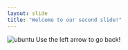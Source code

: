 ```yaml
---
layout: slide
title: "Welcome to our second slide!"
---
```

 ![ubuntu](/images/image.jpg "Title here")
Use the left arrow to go back!
